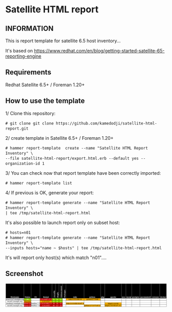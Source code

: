 Satellite HTML report
=====================

INFORMATION
-----------

This is report template for satellite 6.5 host inventory...

It's based on https://www.redhat.com/en/blog/getting-started-satellite-65-reporting-engine

Requirements
------------

Redhat Satellite 6.5+ / Foreman 1.20+


How to use the template
------------------------

1/ Clone this repository:

    # git clone git clone https://github.com/kamedodji/satellite-html-report.git

2/ create template in Satellite 6.5+ / Foreman 1.20+

    # hammer report-template  create --name "Satellite HTML Report Inventory" \
	--file satellite-html-report/export.html.erb --default yes --organization-id 1

3/ You can check now that report template have been correctly imported:

    # hammer report-template list

4/ If previous is OK, generate your report:

    # hammer report-template generate --name "Satellite HTML Report Inventory" \
	| tee /tmp/satellite-html-report.html

It's also possible to launch report only on subset host:

    # hosts=n01
    # hammer report-template generate --name "Satellite HTML Report Inventory" \
	--inputs hosts="name ~ $hosts" | tee /tmp/satellite-html-report.html

It's will report only host(s) which match "n01"....

Screenshot
------------

<img alt="Satellite HTML Report Inventor" src="docs/img/screenshot_hosts_statut.png">
